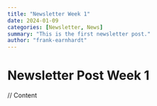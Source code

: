 ```yaml
---
title: "Newsletter Week 1"
date: 2024-01-09
categories: [Newsletter, News]
summary: "This is the first newsletter post."
author: "frank-earnhardt"
---
```

# Newsletter Post Week 1 

// Content
